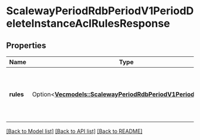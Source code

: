 # ScalewayPeriodRdbPeriodV1PeriodDeleteInstanceAclRulesResponse

## Properties

Name | Type | Description | Notes
------------ | ------------- | ------------- | -------------
**rules** | Option<[**Vec<models::ScalewayPeriodRdbPeriodV1PeriodAclRule>**](scaleway.rdb.v1.ACLRule.md)> | IP addresses defined in the ACL rules of the Database Instance. | [optional]

[[Back to Model list]](../README.md#documentation-for-models) [[Back to API list]](../README.md#documentation-for-api-endpoints) [[Back to README]](../README.md)


